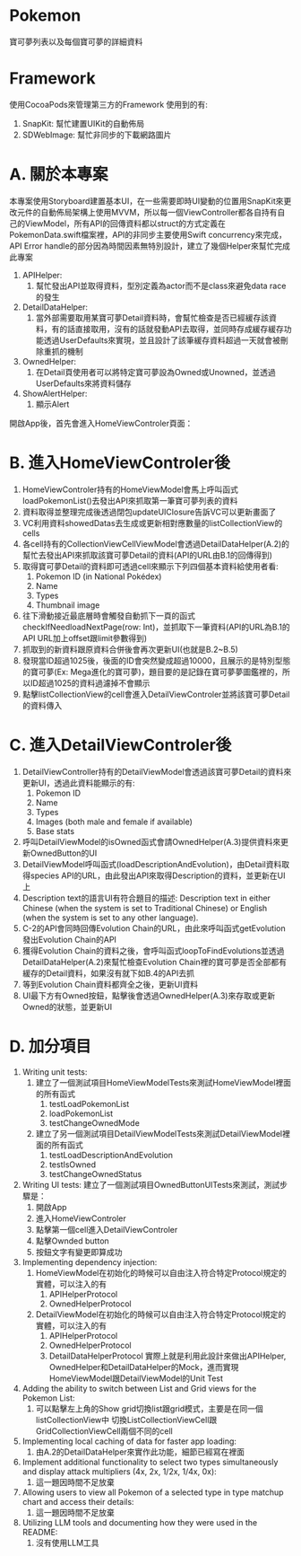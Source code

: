 # Pokemon
寶可夢列表以及每個寶可夢的詳細資料

# Framework
使用CocoaPods來管理第三方的Framework
使用到的有:
1. SnapKit: 幫忙建置UIKit的自動佈局
2. SDWebImage: 幫忙非同步的下載網路圖片

# A. 關於本專案
本專案使用Storyboard建置基本UI，在一些需要即時UI變動的位置用SnapKit來更改元件的自動佈局架構上使用MVVM，所以每一個ViewController都各自持有自己的ViewModel，所有API的回傳資料都以struct的方式定義在PokemonData.swift檔案裡，API的非同步主要使用Swift concurrency來完成，API Error handle的部分因為時間因素無特別設計，建立了幾個Helper來幫忙完成此專案
1. APIHelper:
    1. 幫忙發出API並取得資料，型別定義為actor而不是class來避免data race的發生
2. DetailDataHelper:
    1. 當外部需要取用某寶可夢Detail資料時，會幫忙檢查是否已經緩存該資料，有的話直接取用，沒有的話就發動API去取得，並同時存成緩存緩存功能透過UserDefaults來實現，並且設計了該筆緩存資料超過一天就會被刪除重抓的機制
3. OwnedHelper:
    1. 在Detail頁使用者可以將特定寶可夢設為Owned或Unowned，並透過UserDefaults來將資料儲存
4. ShowAlertHelper:
    1. 顯示Alert

開啟App後，首先會進入HomeViewControler頁面：

# B. 進入HomeViewControler後
1. HomeViewControler持有的HomeViewModel會馬上呼叫函式loadPokemonList()去發出API來抓取第一筆寶可夢列表的資料
2. 資料取得並整理完成後透過閉包updateUIClosure告訴VC可以更新畫面了
3. VC利用資料showedDatas去生成或更新相對應數量的listCollectionView的cells
4. 各cell持有的CollectionViewCellViewModel會透過DetailDataHelper(A.2)的幫忙去發出API來抓取該寶可夢Detail的資料(API的URL由B.1的回傳得到)
5. 取得寶可夢Detail的資料即可透過cell來顯示下列四個基本資料給使用者看:
    1. Pokemon ID (in National Pokédex)
    2. Name
    3. Types
    4. Thumbnail image
6. 往下滑動接近最底層時會觸發自動抓下一頁的函式checkIfNeedloadNextPage(row: Int)，並抓取下一筆資料(API的URL為B.1的API URL加上offset跟limit參數得到)
7. 抓取到的新資料跟原資料合併後會再次更新UI(也就是B.2~B.5)
8. 發現當ID超過1025後，後面的ID會突然變成超過10000，且展示的是特別型態的寶可夢(Ex: Mega進化的寶可夢)，題目要的是記錄在寶可夢夢圖鑑裡的，所以ID超過1025的資料過濾掉不會顯示
9. 點擊listCollectionView的cell會進入DetailViewControler並將該寶可夢Detail的資料傳入

# C. 進入DetailViewControler後
1. DetailViewController持有的DetailViewModel會透過該寶可夢Detail的資料來更新UI，透過此資料能顯示的有:
    1. Pokemon ID
    2. Name
    3. Types
    4. Images (both male and female if available)
    5. Base stats
2. 呼叫DetailViewModel的isOwned函式會請OwnedHelper(A.3)提供資料來更新OwnedButton的UI
3. DetailViewModel呼叫函式(loadDescriptionAndEvolution)，由Detail資料取得species API的URL，由此發出API來取得Description的資料，並更新在UI上
4. Description text的語言UI有符合題目的描述: Description text in either Chinese (when the system is set to Traditional Chinese) or English (when the system is set to any other language).
5. C-2的API會同時回傳Evolution Chain的URL，由此來呼叫函式getEvolution發出Evolution Chain的API
6. 獲得Evolution Chain的資料之後，會呼叫函式loopToFindEvolutions並透過DetailDataHelper(A.2)來幫忙檢查Evolution Chain裡的寶可夢是否全部都有緩存的Detail資料，如果沒有就下如B.4的API去抓
7. 等到Evolution Chain資料都齊全之後，更新UI資料
8. UI最下方有Owned按鈕，點擊後會透過OwnedHelper(A.3)來存取或更新Owned的狀態，並更新UI

# D. 加分項目
1. Writing unit tests: 
   1. 建立了一個測試項目HomeViewModelTests來測試HomeViewModel裡面的所有函式
      1. testLoadPokemonList
      2. loadPokemonList
      3. testChangeOwnedMode
   2. 建立了另一個測試項目DetailViewModelTests來測試DetailViewModel裡面的所有函式
      1. testLoadDescriptionAndEvolution
      2. testIsOwned
      3. testChangeOwnedStatus
2. Writing UI tests: 
   建立了一個測試項目OwnedButtonUITests來測試，測試步驟是：
   1. 開啟App
   2. 進入HomeViewControler
   3. 點擊第一個cell進入DetailViewControler
   4. 點擊Ownded button
   5. 按鈕文字有變更即算成功
3. Implementing dependency injection: 
   1. HomeViewModel在初始化的時候可以自由注入符合特定Protocol規定的實體，可以注入的有
      1. APIHelperProtocol
      2. OwnedHelperProtocol
   2. DetailViewModel在初始化的時候可以自由注入符合特定Protocol規定的實體，可以注入的有
      1. APIHelperProtocol
      2. OwnedHelperProtocol
      3. DetailDataHelperProtocol
   實際上就是利用此設計來做出APIHelper, OwnedHelper和DetailDataHelper的Mock，進而實現HomeViewModel跟DetailViewModel的Unit Test
4. Adding the ability to switch between List and Grid views for the Pokemon List: 
   1. 可以點擊左上角的Show grid切換list跟grid模式，主要是在同一個listCollectionView中
      切換ListCollectionViewCell跟GridCollectionViewCell兩個不同的cell
5. Implementing local caching of data for faster app loading: 
   1. 由A.2的DetailDataHelper來實作此功能，細節已經寫在裡面
6. Implement additional functionality to select two types simultaneously and display attack multipliers (4x, 2x, 1/2x, 1/4x, 0x): 
   1. 這一題因時間不足放棄
7. Allowing users to view all Pokemon of a selected type in type matchup chart and access their details: 
   1. 這一題因時間不足放棄
8. Utilizing LLM tools and documenting how they were used in the README: 
   1. 沒有使用LLM工具
